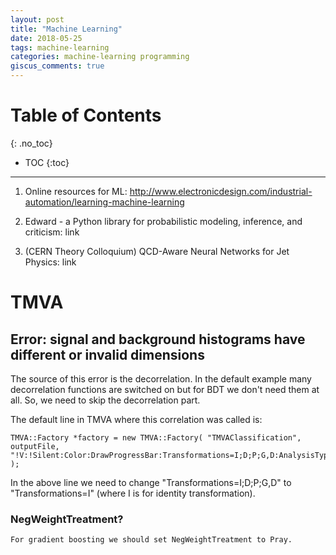 ```yaml
---
layout: post
title: "Machine Learning"
date: 2018-05-25
tags: machine-learning
categories: machine-learning programming
giscus_comments: true
---
```


# Table of Contents
{: .no_toc}

* TOC
{:toc}

------------------------------------

1. Online resources for ML: http://www.electronicdesign.com/industrial-automation/learning-machine-learning

2. Edward - a Python library for probabilistic modeling, inference, and criticism: link

3. (CERN Theory Colloquium) QCD-Aware Neural Networks for Jet Physics: link

# TMVA

## Error: signal and background histograms have different or invalid dimensions

The source of this error is the decorrelation. In the default example many decorrelation functions are switched on but for BDT we don't need them at all. So, we need to skip the decorrelation part.

The default line in TMVA where this correlation was called is:

```
TMVA::Factory *factory = new TMVA::Factory( "TMVAClassification", outputFile, "!V:!Silent:Color:DrawProgressBar:Transformations=I;D;P;G,D:AnalysisType=Classification" );
```

In the above line we need to change "Transformations=I;D;P;G,D" to "Transformations=I" (where I is for identity transformation).

### NegWeightTreatment?

```
For gradient boosting we should set NegWeightTreatment to Pray.
```
